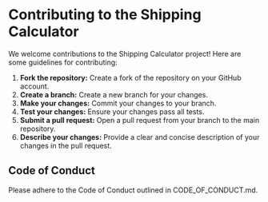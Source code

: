 # Contributing to the Shipping Calculator

We welcome contributions to the Shipping Calculator project! Here are some guidelines for contributing:

1. **Fork the repository:** Create a fork of the repository on your GitHub account.
2. **Create a branch:** Create a new branch for your changes.
3. **Make your changes:** Commit your changes to your branch.
4. **Test your changes:** Ensure your changes pass all tests.
5. **Submit a pull request:** Open a pull request from your branch to the main repository.
6. **Describe your changes:** Provide a clear and concise description of your changes in the pull request.

## Code of Conduct

Please adhere to the Code of Conduct outlined in CODE_OF_CONDUCT.md.